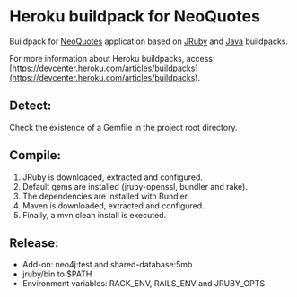 # Heroku buildpack for NeoQuotes

Buildpack for [NeoQuotes](https://github.com/tomasmuller/neoquotes) application based on [JRuby](https://github.com/jruby/heroku-buildpack-jruby) and [Java](https://github.com/heroku/heroku-buildpack-java) buildpacks.

For more information about Heroku buildpacks, access: [https://devcenter.heroku.com/articles/buildpacks](https://devcenter.heroku.com/articles/buildpacks).

Detect:
-------
Check the existence of a Gemfile in the project root directory.


Compile:
--------
  1. JRuby is downloaded, extracted and configured.
  2. Default gems are installed (jruby-openssl, bundler and rake).
  3. The dependencies are installed with Bundler.
  4. Maven is downloaded, extracted and configured.
  5. Finally, a mvn clean install is executed.


Release:
--------
  * Add-on: neo4j:test and shared-database:5mb
  * jruby/bin to $PATH
  * Environment variables: RACK_ENV, RAILS_ENV and JRUBY_OPTS
